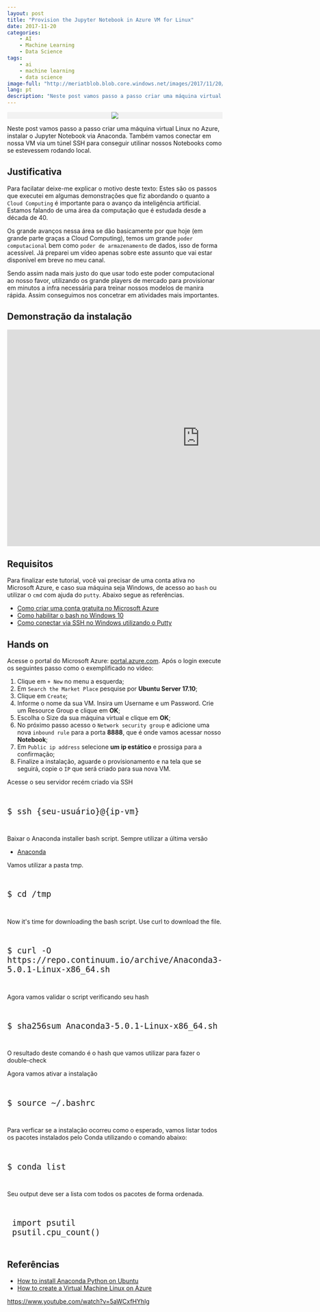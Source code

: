 ```yaml
---
layout: post
title: "Provision the Jupyter Notebook in Azure VM for Linux"
date: 2017-11-20
categories:
    - AI
    - Machine Learning
    - Data Science
tags:
    - ai
    - machine learning
    - data science
image-full: "http://meriatblob.blob.core.windows.net/images/2017/11/20/capa-jupyter-azure.png"
lang: pt
description: "Neste post vamos passo a passo criar uma máquina virtual Linux no Azure, instalar o Jupyter Notebook via Anaconda. Também vamos conectar em nossa VM via um túnel SSH para conseguir utilinar nossos Notebooks como se estevessem rodando local.\nEm poucos passos vamos ter a disposição todo o poder da Cloud Computing para rodar nossos algorítimos com muito mais robustez."
---
```


<p align="center" style="background-color: #f2f2f2; width: 100%;"><img src="http://meriatblob.blob.core.windows.net/images/2017/11/20/capa-jupyter-azure.png" style="margin-bottom: 0px !important;"></p>

Neste post vamos passo a passo criar uma máquina virtual Linux no Azure, instalar o Jupyter Notebook via Anaconda. Também vamos conectar em nossa VM via um túnel SSH para conseguir utilinar nossos Notebooks como se estevessem rodando local.

## Justificativa

Para facilatar deixe-me explicar o motivo deste texto: Estes são os passos que executei em algumas demonstrações que fiz abordando o quanto a `Cloud Computing` é importante para o avanço da inteligência artificial. Estamos falando de uma área da computação que é estudada desde a década de 40. 

Os grande avanços nessa área se dão basicamente por que hoje (em grande parte graças a Cloud Computing), temos um grande `poder computacional` bem como `poder de armazenamento` de dados, isso de forma acessível. Já preparei um vídeo apenas sobre este assunto que vai estar disponível em breve no meu canal.

Sendo assim nada mais justo do que usar todo este poder computacional ao nosso favor, utilizando os grande players de mercado para provisionar em minutos a infra necessária para treinar nossos modelos de manira rápida. Assim conseguimos nos concetrar em atividades mais importantes.

## Demonstração da instalação

<p align="center"><iframe height="506" src="https://www.youtube.com/embed/5aWCxfHYhlg?rel=0" width="900" allowfullscreen style="border: 0px;"></iframe></p>

## Requisitos

Para finalizar este tutorial, você vai precisar de uma conta ativa no Microsoft Azure, e caso sua máquina seja Windows, de acesso ao `bash` ou utilizar o `cmd` com ajuda do `putty`. Abaixo segue as referências.

* [Como criar uma conta gratuita no Microsoft Azure](https://azure.microsoft.com/pt-br/free/)
* [Como habilitar o bash no Windows 10](http://www.techtudo.com.br/dicas-e-tutoriais/noticia/2016/04/como-instalar-e-usar-o-shell-bash-do-linux-no-windows-10.html)
* [Como conectar via SSH no Windows utilizando o Putty](https://technet.microsoft.com/pt-br/library/hh225041(v=sc.12).aspx)

## Hands on

Acesse o portal do Microsoft Azure: [portal.azure.com](https://portal.azure.com/). Após o login execute os seguintes passo como o exemplificado no vídeo:

1. Clique em `+ New` no menu a esquerda;
2. Em `Search the Market Place` pesquise por **Ubuntu Server 17.10**;
3. Clique em `Create`;
4. Informe o nome da sua VM. Insira um Username e um Password. Crie um Resource Group e clique em **OK**;
5. Escolha o Size da sua máquina virtual e clique em **OK**;
6. No próximo passo acesso o `Network security group` e adicione uma nova `inbound rule` para a porta **8888**, que é onde vamos acessar nosso **Notebook**;
7. Em `Public ip address` selecione **um ip estático** e prossiga para a confirmação;
8. Finalize a instalação, aguarde o provisionamento e na tela que se seguirá, copie o `IP` que será criado para sua nova VM.



Acesse o seu servidor recém criado via SSH

<pre style="font-size: 1.6em !important">
    <code class="bash">
$ ssh {seu-usuário}@{ip-vm}
    </code>
</pre>

Baixar o Anaconda installer bash script. Sempre utilizar a última versão

* [Anaconda]()

Vamos utilizar a pasta tmp.

<pre style="font-size: 1.6em !important">
    <code class="bash">
$ cd /tmp
    </code>
</pre>

Now it's time for downloading the bash script. Use curl to download the file.

<pre style="font-size: 1.6em !important">
    <code class="bash">
$ curl -O https://repo.continuum.io/archive/Anaconda3-5.0.1-Linux-x86_64.sh
    </code>
</pre>



Agora vamos validar o script verificando seu hash 

<pre style="font-size: 1.6em !important">
    <code class="bash">
$ sha256sum Anaconda3-5.0.1-Linux-x86_64.sh
    </code>
</pre>

O resultado deste comando é o hash que vamos utilizar para fazer o double-check

Agora vamos ativar a instalação

<pre style="font-size: 1.6em !important">
    <code class="bash">
$ source ~/.bashrc
    </code>
</pre>

Para verficar se a instalação ocorreu como o esperado, vamos listar todos os pacotes instalados pelo Conda utilizando o comando abaixo:

<pre style="font-size: 1.6em !important">
    <code class="bash">
$ conda list
    </code>
</pre>

Seu output deve ser a lista com todos os pacotes de forma ordenada.

<pre style="font-size: 1.6em !important">
    <code class="python">
 import psutil
 psutil.cpu_count()
    </code>
</pre>




## Referências

* [How to install Anaconda Python on Ubuntu](https://poweruphosting.com/blog/install-anaconda-python-ubuntu-16-04/)
* [How to create a Virtual Machine Linux on Azure]()


https://www.youtube.com/watch?v=5aWCxfHYhlg